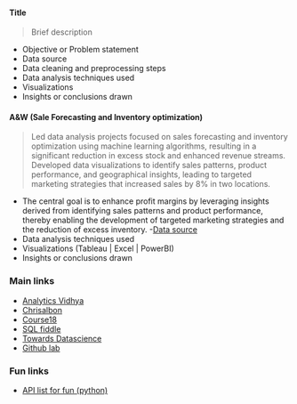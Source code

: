 #### Title 
> Brief description
- Objective or Problem statement
- Data source
- Data cleaning and preprocessing steps
- Data analysis techniques used
- Visualizations
- Insights or conclusions drawn

#### A&W (Sale Forecasting and Inventory optimization) 
> Led data analysis projects focused on sales forecasting and inventory optimization using machine learning algorithms, resulting in a significant reduction in excess stock and enhanced revenue streams.
> Developed data visualizations to identify sales patterns, product performance, and geographical insights, leading to targeted marketing strategies that increased sales by 8% in two locations.
- The central goal is to enhance profit margins by leveraging insights derived from identifying sales patterns and product performance, thereby enabling the development of targeted marketing strategies and the reduction of excess inventory.
-[Data source](https://docs.google.com/spreadsheets/d/11KX8gmEfJqTC1QwU_jVFVG2OGzxZ982dUW1hyzCvOFE/edit#gid=0)
- Data analysis techniques used
- Visualizations (Tableau | Excel | PowerBI)
- Insights or conclusions drawn






### Main links
- [Analytics Vidhya](https://www.analyticsvidhya.com/)
- [Chrisalbon](https://chrisalbon.com/)
- [Course18](http://course18.fast.ai/ml)
- [SQL fiddle](http://sqlfiddle.com/#!9)
- [Towards Datascience](https://towardsdatascience.com/)
- [Github lab](https://lab.github.com/githubtraining/)


### Fun links
- [API list for fun (python)](https://apilist.fun/)
